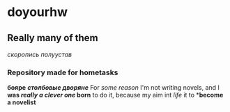 # doyourhw
## Really many of them
*скоропись*
_полуустав_
### Repository made for hometasks
**бояре**
***столбовые дворяне***
For _some reason_ I'm not writing novels, and I **was _really a clever one_ born** to do it, because my aim int *life* it to ***become a novelist**
